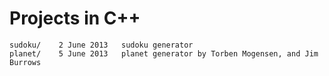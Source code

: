 Projects in C++
===============

    sudoku/    2 June 2013   sudoku generator 
    planet/    5 June 2013   planet generator by Torben Mogensen, and Jim Burrows


